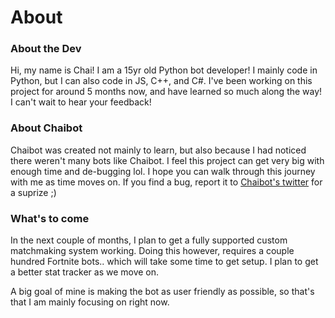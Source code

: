 # About
### About the Dev
Hi, my name is Chai! I am a 15yr old Python bot developer! I mainly code in Python, but I can also code in JS, C++, and C#. I've been working on this project for around 5 months now, and have learned so much along the way! I can't wait to hear your feedback!
### About Chaibot
Chaibot was created not mainly to learn, but also because I had noticed there weren't many bots like Chaibot. I feel this project can get very big with enough time and de-bugging lol. I hope you can walk through this journey with me as time moves on. If you find a bug, report it to [Chaibot's twitter](https://twitter.com/officialchaibot) for a suprize ;)
### What's to come
In the next couple of months, I plan to get a fully supported custom matchmaking system working. Doing this however, requires a couple hundred Fortnite bots.. which will take some time to get setup. I plan to get a better stat tracker as we move on.

A big goal of mine is making the bot as user friendly as possible, so that's that I am mainly focusing on right now.